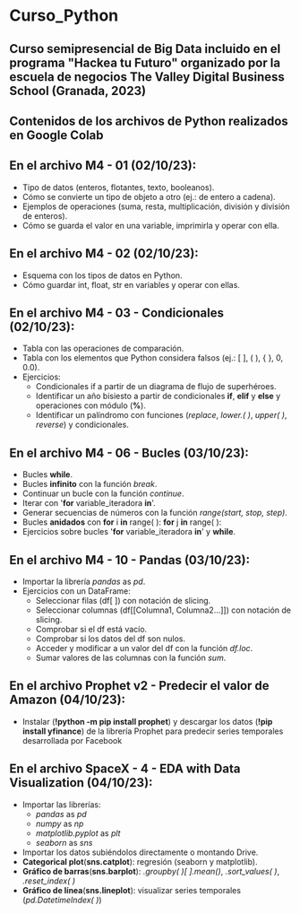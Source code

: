 # Curso_Python

Curso semipresencial de Big Data incluido en el programa "Hackea tu Futuro" organizado por la escuela de negocios The Valley Digital Business School (Granada, 2023)
-

Contenidos de los archivos de Python realizados en Google Colab 
-

En el archivo M4 - 01 (02/10/23):
- 
  - Tipo de datos (enteros, flotantes, texto, booleanos). 
  - Cómo se convierte un tipo de objeto a otro (ej.: de entero a cadena).
  - Ejemplos de operaciones (suma, resta, multiplicación, división y división de enteros).
  - Cómo se guarda el valor en una variable, imprimirla y operar con ella.


En el archivo M4 - 02 (02/10/23):
- 
  - Esquema con los tipos de datos en Python.
  - Cómo guardar int, float, str en variables y operar con ellas.


En el archivo M4 - 03 - Condicionales (02/10/23):
- 
  - Tabla con las operaciones de comparación.
  - Tabla con los elementos que Python considera falsos (ej.: [ ], ( ), { }, 0, 0.0).
  - Ejercicios:
      - Condicionales if a partir de un diagrama de flujo de superhéroes.
      - Identificar un año bisiesto a partir de condicionales __if__, __elif__ y __else__ y operaciones con módulo (__%__).
      - Identificar un palíndromo con funciones (_replace_, _lower.( )_, _upper( )_, _reverse_) y condicionales.

   
  En el archivo M4 - 06 - Bucles (03/10/23):
- 
  - Bucles __while__.
  - Bucles __infinito__ con la función _break_.
  - Continuar un bucle con la función _continue_.
  - Iterar con '__for__ variable_iteradora __in__'.
  - Generar secuencias de números con la función _range(start, stop, step)_.
  - Bucles __anidados__ con __for__ i __in__ range( ):
                                 __for__ j __in__ range( ):
  - Ejercicios sobre bucles '__for__ variable_iteradora __in__' y __while__.

    
  En el archivo M4 - 10 - Pandas (03/10/23):
- 
  - Importar la librería _pandas_ as _pd_.
  - Ejercicios con un DataFrame:
      - Seleccionar filas (df[ ]) con notación de slicing.
      - Seleccionar columnas (df[[Columna1, Columna2...]]) con notación de slicing.
      - Comprobar si el df está vacío.
      - Comprobar si los datos del df son nulos.
      - Acceder y modificar a un valor del df con la función _df.loc_.
      - Sumar valores de las columnas con la función _sum_.

   
  En el archivo Prophet v2 - Predecir el valor de Amazon (04/10/23):
- 
  - Instalar (__!python -m pip install prophet__) y descargar los datos (__!pip install yfinance__) de la librería Prophet para predecir series temporales desarrollada por Facebook 
    
    
  En el archivo SpaceX - 4 - EDA with Data Visualization (04/10/23):
- 
  - Importar las librerías:
      - _pandas_ as _pd_
      - _numpy_ as _np_
      - _matplotlib.pyplot_ as _plt_
      - _seaborn_ as _sns_
  - Importar los datos subiéndolos directamente o montando Drive.
  - __Categorical plot__(__sns.catplot__): regresión (seaborn y matplotlib).
  - __Gráfico de barras__(__sns.barplot__): _.groupby( )[ ].mean()_, _.sort_values( )_, _.reset_index( )_
  - __Gráfico de línea__(__sns.lineplot__): visualizar series temporales (_pd.DatetimeIndex( )_)
